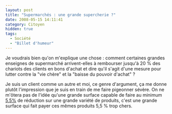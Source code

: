```yaml
---
layout: post
title: "Supermarchés : une grande supercherie ?"
date: 2008-05-15 14:11:41
category: Citoyen
hidden: true
tags:
  - Société
  - "Billet d'humeur"
---
```


Je voudrais bien qu'on m'explique une chose&nbsp;: comment certaines grandes enseignes de supermarché arrivent-elles à rembourser jusqu'à 20 % des chariots des clients en bons d'achat et dire qu'il s'agit d'une mesure pour lutter contre la "vie chère" et la "baisse du pouvoir d'achat"&nbsp;?

<!-- more -->

Je suis un client comme un autre et moi, ce genre d'argument, ça me donne plutôt l'impression que je suis en train de me faire pigeonner sévère. On ne m'ôtera pas de l'idée qu'une grande surface capable de faire au minimum [5,5%](http://www.lefigaro.fr/conso/2008/04/15/05007-20080415ARTFIG00445-carrefour-s-attaque-mollement-a-la-tva.php) de réduction sur une grande variété de produits, c'est une grande surface qui fait payer ces mêmes produits 5,5 % trop chers.